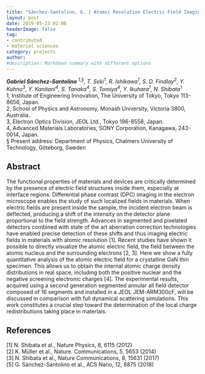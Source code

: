 ```yaml
---
title: "Sánchez-Santolino, G. | Atomic Resolution Electric Field Imaging by Differential Phase Contrast Scanning Transmission Electron Microscopy"
layout: post
date: 2019-05-23 02:00
headerImage: false
tag:
- contributed
- material sciences
category: projects
author:
#description: Markdown summary with different options
---
```


_**Gabriel Sánchez-Santolino** <sup>1,§</sup>, T. Seki<sup>1</sup>, R. Ishikawa<sup>1</sup>, S. D. Findlay<sup>2</sup>, Y. Kohno<sup>3</sup>, Y. Kanitani<sup>4</sup>, S. Tanaka<sup>4</sup>, S. Tomiya<sup>4</sup>, Y. Ikuhara<sup>1</sup>, N. Shibata<sup>1</sup>_<br/>
1, Institute of Engineering Innovation, The University of Tokyo, Tokyo 113-8656, Japan. <br/>
2, School of Physics and Astronomy, Monash University, Victoria 3800, Australia.  <br/>
3, Electron Optics Division, JEOL Ltd., Tokyo 196-8558, Japan. <br/>
4, Advanced Materials Laboratories, SONY Corporation, Kanagawa, 243-0014, Japan.<br/>
§ Present address: Department of Physics, Chalmers University of Technology, Göteborg, Sweden<br/>

## Abstract

The functional properties of materials and devices are critically determined by the presence of electric field structures inside them, especially at interface regions. Differential phase contrast (DPC) imaging in the electron microscope enables the study of such localized fields in materials. When electric fields are present inside the sample, the incident electron beam is deflected, producing a shift of the intensity on the detector plane proportional to the field strength. Advances in segmented and pixelated detectors combined with state of the art aberration correction technologies have enabled precise detection of these shifts and thus imaging electric fields in materials with atomic resolution [1]. Recent studies have shown it possible to directly visualize the atomic electric field, the field between the atomic nucleus and the surrounding electrons [2, 3]. Here we show a fully quantitative analysis of the atomic electric field for a crystalline GaN thin specimen. This allows us to obtain the internal atomic charge density distributions in real space, including both the positive nuclear and the negative screening electronic charges [4]. The experimental results, acquired using a second generation segmented annular all field detector composed of 16 segments and installed in a JEOL JEM-ARM300cF, will be discussed in comparison with full dynamical scattering simulations. This work constitutes a crucial step toward the determination of the local charge redistributions taking place in materials. <br/>

## References
[1] N. Shibata et al., Nature Physics, 8, 6115 (2012)<br/>
[2] K. Müller et al., Nature. Communications, 5, 5653 (2014)<br/>
[3] N. Shibata et al., Nature Communications, 8, 15631 (2017)<br/>
[5] G. Sánchez-Santolino et al., ACS Nano, 12, 8875 (2018)<br/>
